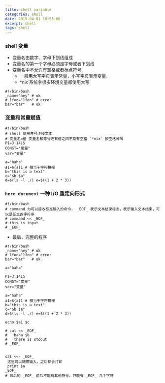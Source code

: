 ```yaml
---
title: shell variable
categories: shell
date: 2019-04-01 18:53:00
excerpt: shell
tags: shell
---
```


### shell 变量
* 变量名由数字、字母下划线组成
* 变量名的第一个字母必须是字母或者下划线
* 变量名中不允许有空格或者标点符号
	* 一般用大写字母表示常量，小写字母表示变量。
	* *nix 系统李很多环境变量都使用大写
```
#!/bin/bash
_name="hey" # ok
# 1foo="1foo" # error
bar="bar"	# ok
```

### 变量和常量赋值
```
#!/bin/bash
# shell 使用井号注释文本
# 变量名=值 变量名和等号还有值之间不能有空格 `*nix` 按空格分隔
PI=3.1415
CONST="常量"
var="变量"

a="haha"
a1=${a}1 # 相当于字符拼接
b="this is a text"
c="$b $a"
d=$(ls -l ./) e=$((1 + 2 * 3))
```

### `here document` 一种 I/O 重定向形式
```
#!/bin/bash
# command 为可以接收标准输入的命令， _EOF_ 表示文本结束标志，表示输入文本结束，可以是任意的字符串
# command << _EOF_
# this is input
# _EOF_
```

* 最后，完整的程序
```
#!/bin/bash
_name="hey" # ok
# 1foo="1foo" # error
bar="bar"	# ok

a="haha"

PI=3.1415
CONST="常量"
var="变量"

a="haha"
a1=${a}1 # 相当于字符拼接
b="this is a text"
c="$b $a"
d=$(ls -l ./) e=$((1 + 2 * 3))

echo $a1 $c

# cat << _EOF_
# 	haha $b
# 	there is stdout
# _EOF_


cat <<- _EOF_
 这里可以随意输入，之后都会打印
 print $a
_EOF_
# 最后的 _EOF_ 前后不能有其他符号，只能有 _EOF_ 几个字符
```
